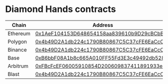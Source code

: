 # Diamond Hands contracts

| Chain    | Address                                    |
| -------- | ------------------------------------------ |
| Ethereum | [0x1AeF104153D648654158aa839610b9D29cBCbB7b](https://etherscan.io/address/0x1AeF104153D648654158aa839610b9D29cBCbB7b#code) |
| Polygon  | [0x4b49D2A1db224c1790B80867C5C37cFE6EaCcC80](https://polygonscan.com/address/0x4b49D2A1db224c1790B80867C5C37cFE6EaCcC80#code) |
| Binance  | [0x4b49D2A1db224c1790B80867C5C37cFE6EaCcC80](https://bscscan.com/address/0x4b49D2A1db224c1790B80867C5C37cFE6EaCcC80#code) |
| Base  | [0xB6bbF08A1b8c665A010FF55Fd3E3c49492db5288](https://basescan.org/address/0xB6bbF08A1b8c665A010FF55Fd3E3c49492db5288#code) |
| Arbitrum   | [0xFBcFcEF06005910854D200609837411891933ed7](https://arbiscan.io/address/0xFBcFcEF06005910854D200609837411891933ed7#code) |
| Blast   | [0x4b49D2A1db224c1790B80867C5C37cFE6EaCcC80](https://blastscan.io/address/0x4b49D2A1db224c1790B80867C5C37cFE6EaCcC80#code) |